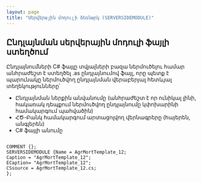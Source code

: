 ```yaml
---
layout: page
title: "Սերվերային մոդուլի ձեռնարկ (SERVERSIDEMODULE)" 
---
```


## Ընդլայնման սերվերային մոդուլի ֆայլի ստեղծում

Ընդլայնումների C# ֆայլը տվյալների բազա ներմուծելու համար անհրաժեշտ է ստեղծել .as ընդլայնումով ֆայլ, որը պետք է պարունակը ներմուծվող ընդլայնման վերաբերյալ հետևյալ տեղեկությունները՝

* Ընդլայնման ներքին անվանումը (անհրաժեշտ է որ ունիկալ լինի, հակառակ դեպքում ներմուծվող ընդլայնումը կփոխարինի համակարգում պահվածին)
* ՀԾ-Բանկ համակարգում արտացոլվող վերնագրերը (հայերեն, անգլերեն)
* C# ֆայլի անումը

```as4x

COMMENT {};
SERVERSIDEMODULE {Name = AgrMortTemplate_12;
Caption = "AgrMortTemplate_12";
ECaption= "AgrMortTemplate_12";
CSsource = AgrMortTemplate_12.cs;
};
```
